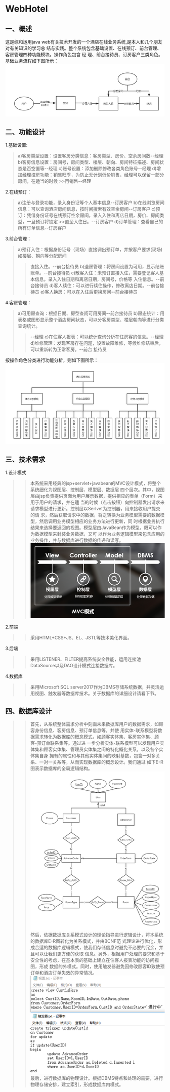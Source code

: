 # WebHotel

## 一、概述

这是综和运用java web有关技术开发的一个酒店在线业务系统,是本人和几个朋友对有关知识的学习总
结与实践。整个系统包含基础设置、在线预订、前台管理、客房管理四种功能模块。操作角色包含 经
理、前台接待员、订房客户三类角色。
基础业务流程如下图所示：
![basicService](imgForREADME/basicService.png)

## 二、功能设计

1.基础设置:
>a)客房类型设置：设置客房分类信息：客房类型、房价、空余房间数--经理
>b)客房信息设置：房间号，房间类型、楼层、朝向、房间特征描述、房间状态是否空置等--经理
>c)账号设置：添加删除修改各类角色账号--经理
>d)增加经理控房功能：销售旺季，为防止无计划低价销售，经理可以保留一部分房间，在适当的时候   >>再销售--经理

2.在线预订：
>a)注册与登录功能，录入身份证等个人基本信息--订房客户
>b)在线浏览房间信息：可以查询酒店房间信息，按时间搜索有效空余房间--订房客户
>c)预订：凭借身份证号在线预订空余房间，录入入住和离店日期，房价、房间类型，一旦预订将锁定   >>直至入住日。--订房客户
>d)订单管理：查看自己的所有订单信息--订房客户

3.前台管理：
>a)预订入住：根据身份证号（现场）直接调出预订单，并按客户要求(现场)如楼层、朝向等分配房间
>>直接入住。--前台接待员
>b)退房管理：将房间设置为可用，显示结账账单。--前台接待员
>c)散客入住：未预订直接入住，需要登记客人基本信息。录入入住日期和离店日期，房间号，价格等
>>入住信息。--前台接待员
>d)客人续住：可以进行续住操作，修改离店日期。--前台接待员
>e)客人换房：可以在入住后更换房间--前台接待员

4.客房管理：
>a)可用房查询：根据日期、房型查阅可用房间--前台接待员
>b)房态统计：用表格或图形显示整个酒店房间状态，可以分客房类型、楼层朝向等进行分类查询统计。
>>--经理
>c)在住客人报表：可以统计查询分析在住房客的信息。--经理
>d)维修管理：发现客房存在问题，设置故障维修，等候维修结束后，可以重新转为正常客房。--前台
>>接待员

按操作角色分类进行功能分析，则如下图所示：
![functionModules](imgForREADME/functionModules.png)

## 三、技术需求

1.设计模式
>>本系统采用经典的jsp+servlet+javabean的MVC设计模式，将整个系统细化为视图层、控制层、模型层、数据层
四个层次。其中，视图层由jsp负责提供页面为用户展示数据，提供相应的表单（Form）来用于用户的请求，并在适
当的时候（点击按钮）向控制器发出请求来请求模型进行更新。控制层以Serlvet为控制器，用来接收用户提交的请
求，然后获取请求中的数据，将之转换为业务模型需要的数据模型，然后调用业务模型相应的业务方法进行更新，同
时根据业务执行结果来选择要返回的视图。模型层由JavaBean作为模型，既可以作为数据模型来封装业务数据，又可
以作为业务逻辑模型来包含应用的业务操作，并与数据库进行数据的传递和读写。
![MVCPattern](imgForREADME/MVCPattern.png)

2.前端
>>采用HTML+CSS+JS、EL、JSTL等技术美化界面。

3.后端
>>采用LISTENER、FILTER提高系统安全性能，运用连接池DataSource以及DAO设计模式连接数据库。

4.数据库
>>采用Microsoft SQL server2017作为DBMS存储系统数据，并灵活运用视图、触发器等数据库技术。关于数据库的详细设计请看下节。

## 四、数据库设计

>>首先，从系统整体需求分析中刻画未来数据库用户的数据需求，如顾客身份信息、客房信息、预订单信息等，并使
用实体-联系模型将数据需求转化为数据库的概念模式，如顾客实体集、客房实体集、顾客-预订单联系集等。通过进
一步分析实体-联系模型可以发现用户实体集和顾客实体集、管理员实体集之间的特化概化关系，以及各个实体集自身
拥有的属性和与其他实体集间的映射基数，包含一对多关系、一对一关系等，从而实现数据库的概念设计。我们通过
如下E-R图表示数据库的全局逻辑结构。
![E-R](imgForREADME/E-R.png)
>>然后，依据数据库关系模式设计的理论指导进行逻辑设计，将本系统的数据库E-R图转化为关系模式，并由BCNF范
式理论进行优化，形成合适的数据库逻辑模式，使我们存储信息时避免不必要的冗余，并且可以让我们更方便的获取
信息。另外，根据用户处理的要求和基于安全性的考虑，在基本表的基础上建立在住客人报表功能的访问视图，形成
数据的外模式。同时，使用触发器避免因修改顾客ID致使预订单和酒店订单失效的异常情况。
![view_trigger](imgForREADME/view_trigger.png)
>>最后，进行数据库的物理设计。根据DBMS特点和处理的需要，进行物理存储安排，建立索引，形成数据库内模式。
